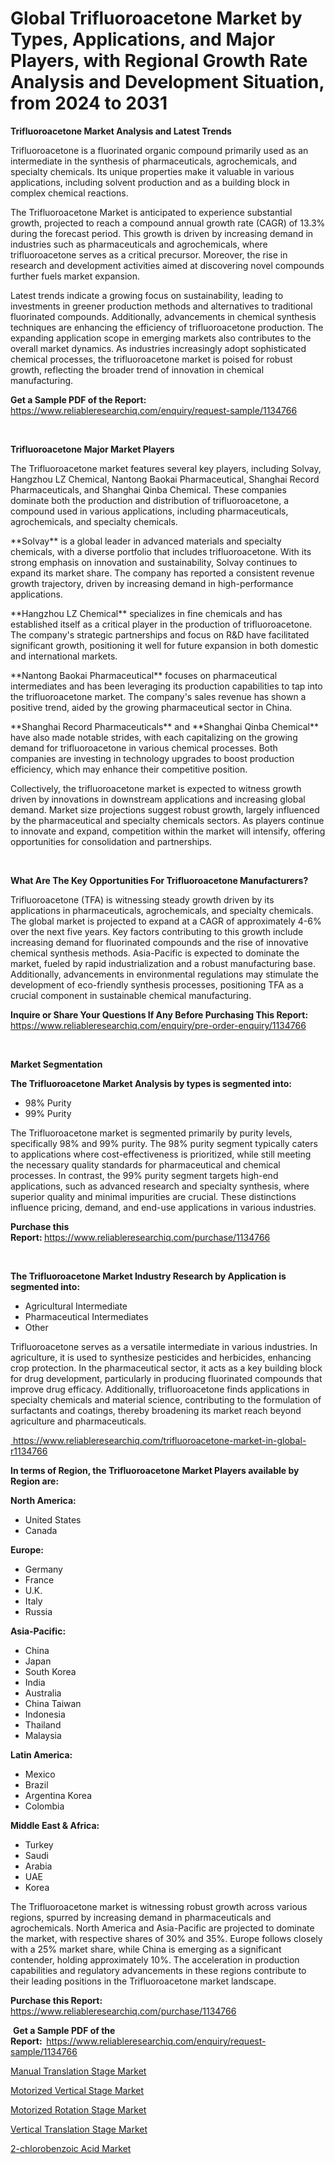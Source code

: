 <p><h1>Global Trifluoroacetone Market by Types, Applications, and Major Players, with Regional Growth Rate Analysis and Development Situation, from 2024 to 2031</h1></p><p><strong>Trifluoroacetone Market Analysis and Latest Trends</strong></p>
<p><p>Trifluoroacetone is a fluorinated organic compound primarily used as an intermediate in the synthesis of pharmaceuticals, agrochemicals, and specialty chemicals. Its unique properties make it valuable in various applications, including solvent production and as a building block in complex chemical reactions.</p><p>The Trifluoroacetone Market is anticipated to experience substantial growth, projected to reach a compound annual growth rate (CAGR) of 13.3% during the forecast period. This growth is driven by increasing demand in industries such as pharmaceuticals and agrochemicals, where trifluoroacetone serves as a critical precursor. Moreover, the rise in research and development activities aimed at discovering novel compounds further fuels market expansion.</p><p>Latest trends indicate a growing focus on sustainability, leading to investments in greener production methods and alternatives to traditional fluorinated compounds. Additionally, advancements in chemical synthesis techniques are enhancing the efficiency of trifluoroacetone production. The expanding application scope in emerging markets also contributes to the overall market dynamics. As industries increasingly adopt sophisticated chemical processes, the trifluoroacetone market is poised for robust growth, reflecting the broader trend of innovation in chemical manufacturing.</p></p>
<p><strong>Get a Sample PDF of the Report:&nbsp;</strong> <a href="https://www.reliableresearchiq.com/enquiry/request-sample/1134766?utm_campaign=1847&utm_medium=2&utm_source=Github&utm_content=ia&utm_term=18122024&utm_id=trifluoroacetone">https://www.reliableresearchiq.com/enquiry/request-sample/1134766</a></p>
<p>&nbsp;</p>
<p><strong>Trifluoroacetone Major Market Players</strong></p>
<p><p>The Trifluoroacetone market features several key players, including Solvay, Hangzhou LZ Chemical, Nantong Baokai Pharmaceutical, Shanghai Record Pharmaceuticals, and Shanghai Qinba Chemical. These companies dominate both the production and distribution of trifluoroacetone, a compound used in various applications, including pharmaceuticals, agrochemicals, and specialty chemicals.</p><p>**Solvay** is a global leader in advanced materials and specialty chemicals, with a diverse portfolio that includes trifluoroacetone. With its strong emphasis on innovation and sustainability, Solvay continues to expand its market share. The company has reported a consistent revenue growth trajectory, driven by increasing demand in high-performance applications.</p><p>**Hangzhou LZ Chemical** specializes in fine chemicals and has established itself as a critical player in the production of trifluoroacetone. The company's strategic partnerships and focus on R&D have facilitated significant growth, positioning it well for future expansion in both domestic and international markets.</p><p>**Nantong Baokai Pharmaceutical** focuses on pharmaceutical intermediates and has been leveraging its production capabilities to tap into the trifluoroacetone market. The company's sales revenue has shown a positive trend, aided by the growing pharmaceutical sector in China.</p><p>**Shanghai Record Pharmaceuticals** and **Shanghai Qinba Chemical** have also made notable strides, with each capitalizing on the growing demand for trifluoroacetone in various chemical processes. Both companies are investing in technology upgrades to boost production efficiency, which may enhance their competitive position.</p><p>Collectively, the trifluoroacetone market is expected to witness growth driven by innovations in downstream applications and increasing global demand. Market size projections suggest robust growth, largely influenced by the pharmaceutical and specialty chemicals sectors. As players continue to innovate and expand, competition within the market will intensify, offering opportunities for consolidation and partnerships.</p></p>
<p>&nbsp;</p>
<p><strong>What Are The Key Opportunities For Trifluoroacetone Manufacturers?</strong></p>
<p><p>Trifluoroacetone (TFA) is witnessing steady growth driven by its applications in pharmaceuticals, agrochemicals, and specialty chemicals. The global market is projected to expand at a CAGR of approximately 4-6% over the next five years. Key factors contributing to this growth include increasing demand for fluorinated compounds and the rise of innovative chemical synthesis methods. Asia-Pacific is expected to dominate the market, fueled by rapid industrialization and a robust manufacturing base. Additionally, advancements in environmental regulations may stimulate the development of eco-friendly synthesis processes, positioning TFA as a crucial component in sustainable chemical manufacturing.</p></p>
<p><strong>Inquire or Share Your Questions If Any Before Purchasing This Report:</strong> <a href="https://www.reliableresearchiq.com/enquiry/pre-order-enquiry/1134766?utm_campaign=1847&utm_medium=2&utm_source=Github&utm_content=ia&utm_term=18122024&utm_id=trifluoroacetone">https://www.reliableresearchiq.com/enquiry/pre-order-enquiry/1134766</a></p>
<p>&nbsp;</p>
<p><strong>Market Segmentation</strong></p>
<p><strong>The Trifluoroacetone Market Analysis by types is segmented into:</strong></p>
<p><ul><li>98% Purity</li><li>99% Purity</li></ul></p>
<p><p>The Trifluoroacetone market is segmented primarily by purity levels, specifically 98% and 99% purity. The 98% purity segment typically caters to applications where cost-effectiveness is prioritized, while still meeting the necessary quality standards for pharmaceutical and chemical processes. In contrast, the 99% purity segment targets high-end applications, such as advanced research and specialty synthesis, where superior quality and minimal impurities are crucial. These distinctions influence pricing, demand, and end-use applications in various industries.</p></p>
<p><strong>Purchase this Report:&nbsp;</strong><a href="https://www.reliableresearchiq.com/purchase/1134766?utm_campaign=1847&utm_medium=2&utm_source=Github&utm_content=ia&utm_term=18122024&utm_id=trifluoroacetone">https://www.reliableresearchiq.com/purchase/1134766</a></p>
<p>&nbsp;</p>
<p><strong>The Trifluoroacetone Market Industry Research by Application is segmented into:</strong></p>
<p><ul><li>Agricultural Intermediate</li><li>Pharmaceutical Intermediates</li><li>Other</li></ul></p>
<p><p>Trifluoroacetone serves as a versatile intermediate in various industries. In agriculture, it is used to synthesize pesticides and herbicides, enhancing crop protection. In the pharmaceutical sector, it acts as a key building block for drug development, particularly in producing fluorinated compounds that improve drug efficacy. Additionally, trifluoroacetone finds applications in specialty chemicals and material science, contributing to the formulation of surfactants and coatings, thereby broadening its market reach beyond agriculture and pharmaceuticals.</p></p>
<p><a href="https://www.reliableresearchiq.com/trifluoroacetone-market-in-global-r1134766?utm_campaign=1847&utm_medium=2&utm_source=Github&utm_content=ia&utm_term=18122024&utm_id=trifluoroacetone">&nbsp;https://www.reliableresearchiq.com/trifluoroacetone-market-in-global-r1134766</a></p>
<p><strong>In terms of Region, the Trifluoroacetone Market Players available by Region are:</strong></p>
<p>
    <p> <strong> North America: </strong>
        <ul>
            <li>United States</li>
            <li>Canada</li>
        </ul>
        </p> 
    <p> <strong> Europe: </strong>
        <ul>
            <li>Germany</li>
            <li>France</li>
            <li>U.K.</li>
            <li>Italy</li>
            <li>Russia</li>
        </ul>
        </p> 
    <p> <strong> Asia-Pacific: </strong>
        <ul>
            <li>China</li>
            <li>Japan</li>
            <li>South Korea</li>
            <li>India</li>
            <li>Australia</li>
            <li>China Taiwan</li>
            <li>Indonesia</li>
            <li>Thailand</li>
            <li>Malaysia</li>
        </ul>
        </p> 
    <p> <strong> Latin America: </strong>
        <ul>
            <li>Mexico</li>
            <li>Brazil</li>
            <li>Argentina Korea</li>
            <li>Colombia</li>
        </ul>
        </p> 
    <p> <strong> Middle East & Africa: </strong>
        <ul>
            <li>Turkey</li>
            <li>Saudi</li>
            <li>Arabia</li>
            <li>UAE</li>
            <li>Korea</li>
        </ul>
    </p>
    </p>
<p><p>The Trifluoroacetone market is witnessing robust growth across various regions, spurred by increasing demand in pharmaceuticals and agrochemicals. North America and Asia-Pacific are projected to dominate the market, with respective shares of 30% and 35%. Europe follows closely with a 25% market share, while China is emerging as a significant contender, holding approximately 10%. The acceleration in production capabilities and regulatory advancements in these regions contribute to their leading positions in the Trifluoroacetone market landscape.</p></p>
<p><strong>Purchase this Report: </strong><a href="https://www.reliableresearchiq.com/purchase/1134766?utm_campaign=1847&utm_medium=2&utm_source=Github&utm_content=ia&utm_term=18122024&utm_id=trifluoroacetone">https://www.reliableresearchiq.com/purchase/1134766</a></p>
<p>&nbsp;<strong>Get a Sample PDF of the Report:&nbsp;&nbsp;</strong><a href="https://www.reliableresearchiq.com/enquiry/request-sample/1134766?utm_campaign=1847&utm_medium=2&utm_source=Github&utm_content=ia&utm_term=18122024&utm_id=trifluoroacetone">https://www.reliableresearchiq.com/enquiry/request-sample/1134766</a></p>
<p><strong></strong></p>
<p><p><a href="https://www.linkedin.com/pulse/according-market-research-manual-translation-stage-size-8hklf?utm_campaign=1847&utm_medium=2&utm_source=Github&utm_content=ia&utm_term=18122024&utm_id=trifluoroacetone">Manual Translation Stage Market</a></p><p><a href="https://www.linkedin.com/pulse/motorized-vertical-stage-market-revolution-size-share-emerging-dymkf?utm_campaign=1847&utm_medium=2&utm_source=Github&utm_content=ia&utm_term=18122024&utm_id=trifluoroacetone">Motorized Vertical Stage Market</a></p><p><a href="https://www.linkedin.com/pulse/comprehending-rapid-growth-global-motorized-rotation-stage-6thcf?utm_campaign=1847&utm_medium=2&utm_source=Github&utm_content=ia&utm_term=18122024&utm_id=trifluoroacetone">Motorized Rotation Stage Market</a></p><p><a href="https://www.linkedin.com/pulse/forecasted-growth-key-players-vertical-translation-stage-uaxgf?utm_campaign=1847&utm_medium=2&utm_source=Github&utm_content=ia&utm_term=18122024&utm_id=trifluoroacetone">Vertical Translation Stage Market</a></p><p><a href="https://github.com/sherikacas30/Market-Research-Report-List-1/blob/main/2-chlorobenzoic-acid-market.md?utm_campaign=1847&utm_medium=2&utm_source=Github&utm_content=ia&utm_term=18122024&utm_id=trifluoroacetone">2-chlorobenzoic Acid Market</a></p></p>